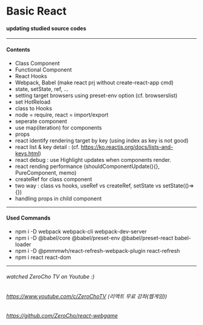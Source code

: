 # Basic React

#### updating studied source codes

------------
#### Contents
- Class Component
- Functional Component
- React Hooks
- Webpack, Babel (make react prj without create-react-app cmd)
- state, setState, ref, ...
- setting target browsers using preset-env option (cf. browserslist)
- set HotReload
- class to Hooks
- node = require, react = import/export
- seperate component
- use map(iteration) for components
- props
- react identify rendering target by key (using index as key is not good)
- react list & key detail : (cf. https://ko.reactjs.org/docs/lists-and-keys.html)
- react debug : use Highlight updates when components render.
- react rending performance (shouldComponentUpdate(){}, PureComponent, memo)
- createRef for class component
- two way : class vs hooks, useRef vs createRef, setState vs setState(()=>{})
- handling props in child component

------------
#### Used Commands
- npm i -D webpack webpack-cli webpack-dev-server
- npm i -D @babel/core @babel/preset-env @babel/preset-react babel-loader
- npm i -D @pmmmwh/react-refresh-webpack-plugin react-refresh
- npm i react react-dom

------------
###### watched ZeroCho TV on Youtube :)
###### https://www.youtube.com/c/ZeroChoTV (리액트 무료 강좌(웹게임))
###### https://github.com/ZeroCho/react-webgame